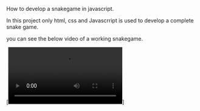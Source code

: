 How to develop a snakegame in javascript.

In this project only html, css and Javascrript is used to develop a complete snake game.

you can see the below video of a working snakegame.

[![Watch the video](https://github.com/suvratagnihotri/snakeGame/blob/master/img/snakeGame.mp4)]